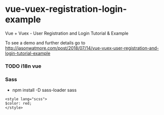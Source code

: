 # vue-vuex-registration-login-example

Vue + Vuex - User Registration and Login Tutorial & Example

To see a demo and further details go to http://jasonwatmore.com/post/2018/07/14/vue-vuex-user-registration-and-login-tutorial-example

### TODO i18n vue

### Sass
- npm install -D sass-loader sass

```
<style lang="scss">
$color: red;
</style>
```